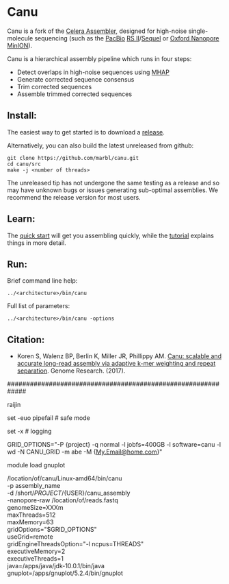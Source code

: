 # Canu

Canu is a fork of the [Celera Assembler](http://wgs-assembler.sourceforge.net/wiki/index.php?title=Main_Page), designed for high-noise single-molecule sequencing (such as the [PacBio](http://www.pacb.com) [RS II](http://www.pacb.com/products-and-services/pacbio-systems/rsii/)/[Sequel](http://www.pacb.com/products-and-services/pacbio-systems/sequel/) or [Oxford Nanopore](https://www.nanoporetech.com/) [MinION](https://nanoporetech.com/products)).

Canu is a hierarchical assembly pipeline which runs in four steps:

* Detect overlaps in high-noise sequences using [MHAP](https://github.com/marbl/MHAP)
* Generate corrected sequence consensus
* Trim corrected sequences
* Assemble trimmed corrected sequences

## Install:

The easiest way to get started is to download a [release](http://github.com/marbl/canu/releases). 

Alternatively, you can also build the latest unreleased from github:

    git clone https://github.com/marbl/canu.git
    cd canu/src
    make -j <number of threads>

The unreleased tip has not undergone the same testing as a release and so may have unknown bugs or issues generating sub-optimal assemblies. We recommend the release version for most users.

## Learn:

The [quick start](http://canu.readthedocs.io/en/latest/quick-start.html) will get you assembling quickly, while the [tutorial](http://canu.readthedocs.io/en/latest/tutorial.html) explains things in more detail.

## Run:

Brief command line help:

    ../<architecture>/bin/canu

Full list of parameters:

    ../<architecture>/bin/canu -options

## Citation:
 - Koren S, Walenz BP, Berlin K, Miller JR, Phillippy AM. [Canu: scalable and accurate long-read assembly via adaptive k-mer weighting and repeat separation](https://doi.org/10.1101/gr.215087.116). Genome Research. (2017).
 
 
 
 
 
 
 
 
#############################################################

raijin

set -euo pipefail # safe mode

set -x # logging

GRID_OPTIONS="-P {project} -q normal -l jobfs=400GB -l software=canu -l wd -N CANU_GRID -m abe -M {My.Email@home.com}"

module load gnuplot

/location/of/canu/Linux-amd64/bin/canu \
-p assembly_name \
-d /short/${PROJECT}/${USER}/canu_assembly \
-nanopore-raw /location/of/reads.fastq \
genomeSize=XXXm \
maxThreads=512 \
maxMemory=63 \
gridOptions="$GRID_OPTIONS" \
useGrid=remote \
gridEngineThreadsOption="-l ncpus=THREADS" \
executiveMemory=2 \
executiveThreads=1 \
java=/apps/java/jdk-10.0.1/bin/java \
gnuplot=/apps/gnuplot/5.2.4/bin/gnuplot

